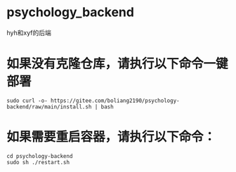 # psychology_backend
hyh和xyf的后端
# 如果没有克隆仓库，请执行以下命令一键部署
```
sudo curl -o- https://gitee.com/boliang2190/psychology-backend/raw/main/install.sh | bash
```
# 如果需要重启容器，请执行以下命令：
```
cd psychology-backend
sudo sh ./restart.sh
